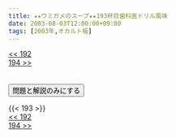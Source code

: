 ```yaml
---
title: ★★ウミガメのスープ★★193杯目歯科医ドリル風味
date: 2003-08-03T12:00:00+09:00
tags: [2003年,オカルト板]
---
```

<div class="th_left"><a href="../192"><< 192</a></div>
<div class="th_right"><a href="../194">194 >></a></div>
<br><br>
<script src="../../js/cupsoup.js"></script>
<form>
<input type="button" value="問題と解説のみにする" onClick="toggleCupsoup()">
</form>
{{< 193 >}}
<div class="th_left"><a href="../192"><< 192</a></div>
<div class="th_right"><a href="../194">194 >></a></div>